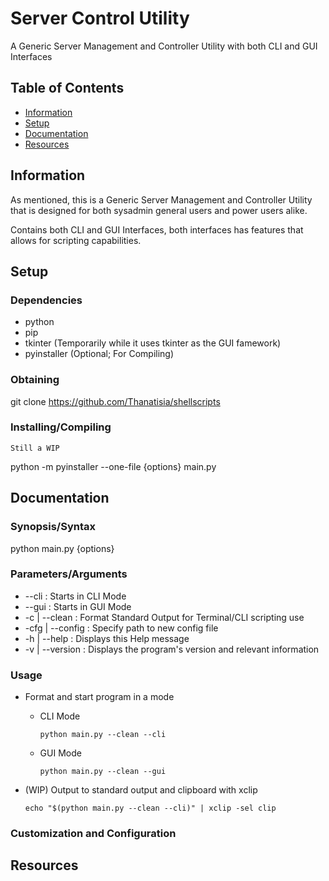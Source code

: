 # Server Control Utility

A Generic Server Management and Controller Utility with both CLI and GUI Interfaces 

## Table of Contents
- [Information](#information)
- [Setup](#setup)
- [Documentation](#documentation)
- [Resources](#resources)

## Information

As mentioned, this is a Generic Server Management and Controller Utility that is designed for both sysadmin general users and power users alike.

Contains both CLI and GUI Interfaces, both interfaces has features that allows for scripting capabilities.


## Setup

### Dependencies

- python
- pip
- tkinter (Temporarily while it uses tkinter as the GUI famework)
- pyinstaller (Optional; For Compiling)

### Obtaining

git clone https://github.com/Thanatisia/shellscripts

### Installing/Compiling

```
Still a WIP
```

python -m pyinstaller --one-file {options} main.py

## Documentation

### Synopsis/Syntax

python main.py {options}

### Parameters/Arguments

+ --cli : Starts in CLI Mode
+ --gui : Starts in GUI Mode
+ -c | --clean : Format Standard Output for Terminal/CLI scripting use
+ -cfg | --config <new-config-file> : Specify path to new config file
+ -h | --help : Displays this Help message
+ -v | --version : Displays the program's version and relevant information

### Usage

+ Format and start program in a mode
    - CLI Mode
        ```console
        python main.py --clean --cli
        ```
    - GUI Mode
        ```console
        python main.py --clean --gui
        ```

+ (WIP) Output to standard output and clipboard with xclip
    ```console
    echo "$(python main.py --clean --cli)" | xclip -sel clip
    ```


### Customization and Configuration


## Resources

